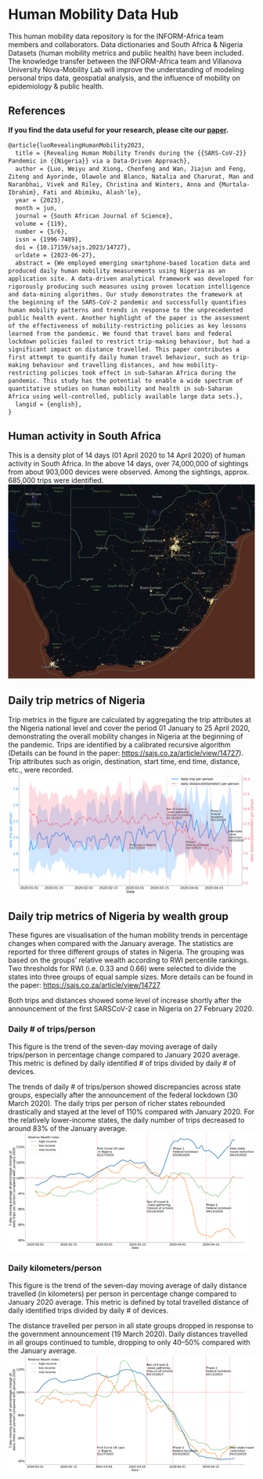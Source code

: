 # Human Mobility Data Hub
This human mobility data repository is for the INFORM-Africa team members and collaborators. 
Data dictionaries and South Africa & Nigeria Datasets (human mobility metrics and public health) have been included. 
The knowledge transfer between the INFORM-Africa team and Villanova University Nova-Mobility Lab will improve the understanding of modeling personal trips data, geospatial analysis, and the influence of mobility on epidemiology & public health. 

## References
**If you find the data useful for your research, please cite our [paper](https://sajs.co.za/article/view/14727).**
```
@article{luoRevealingHumanMobility2023,
  title = {Revealing Human Mobility Trends during the {{SARS-CoV-2}} Pandemic in {{Nigeria}} via a Data-Driven Approach},
  author = {Luo, Weiyu and Xiong, Chenfeng and Wan, Jiajun and Feng, Ziteng and Ayorinde, Olawole and Blanco, Natalia and Charurat, Man and Naranbhai, Vivek and Riley, Christina and Winters, Anna and {Murtala-Ibrahim}, Fati and Abimiku, Alash'le},
  year = {2023},
  month = jun,
  journal = {South African Journal of Science},
  volume = {119},
  number = {5/6},
  issn = {1996-7489},
  doi = {10.17159/sajs.2023/14727},
  urldate = {2023-06-27},
  abstract = {We employed emerging smartphone-based location data and produced daily human mobility measurements using Nigeria as an application site. A data-driven analytical framework was developed for rigorously producing such measures using proven location intelligence and data-mining algorithms. Our study demonstrates the framework at the beginning of the SARS-CoV-2 pandemic and successfully quantifies human mobility patterns and trends in response to the unprecedented public health event. Another highlight of the paper is the assessment of the effectiveness of mobility-restricting policies as key lessons learned from the pandemic. We found that travel bans and federal lockdown policies failed to restrict trip-making behaviour, but had a significant impact on distance travelled. This paper contributes a first attempt to quantify daily human travel behaviour, such as trip-making behaviour and travelling distances, and how mobility-restricting policies took effect in sub-Saharan Africa during the pandemic. This study has the potential to enable a wide spectrum of quantitative studies on human mobility and health in sub-Saharan Africa using well-controlled, publicly available large data sets.},
  langid = {english},
}
```
## Human activity in South Africa
This is a density plot of 14 days (01 April 2020 to 14 April 2020) of human activity in South Africa. In the above 14 days, over 74,000,000 of sightings from about 903,000 devices were observed. Among the sightings, approx. 685,000 trips were identified.  
![ZAF raw viz](Figures/South-Africa-raw-data-visualize.png)
## Daily trip metrics of Nigeria
Trip metrics in the figure are calculated by aggregating the trip attributes at the Nigeria national level and cover the period 01 January to 25 April 2020, demonstrating the overall mobility changes in Nigeria at the beginning of the pandemic. Trips are identified by a calibrated recursive algorithm (Details can be found in the paper: https://sajs.co.za/article/view/14727). Trip attributes such as origin, destination, start time, end time, distance, etc., were recorded. 
![trip metrics](Figures/Figure-4.png)
## Daily trip metrics of Nigeria by wealth group
These figures are visualisation of the human mobility trends in percentage changes when compared with the January average. The statistics are reported for three different groups of states in Nigeria. The grouping was based on the groups’ relative wealth according to RWI percentile rankings. Two thresholds for RWI (i.e. 0.33 and 0.66) were selected to divide the states into three groups of equal sample sizes. More details can be found in the paper: https://sajs.co.za/article/view/14727  

Both trips and distances showed some level of increase shortly after the announcement of the first SARSCoV-2 case in Nigeria on 27 February 2020. 
### Daily # of trips/person
This figure is the trend of the seven-day moving average of daily trips/person in percentage change compared to January 2020 average. This metric is defined by daily identified # of trips divided by daily # of devices.  

The trends of daily # of trips/person showed discrepancies across state groups, especially after the announcement of the federal lockdown (30 March 2020). The daily trips per person of richer states rebounded drastically and stayed at the level of 110% compared with January 2020. For the relatively lower-income states, the daily number of trips decreased to around 83% of the January average.  
![income 1](Figures/Figure-5(a).png)
### Daily kilometers/person
This figure is the trend of the seven-day moving average of daily distance travelled (in kilometers) per person in percentage change compared to January 2020 average. This metric is defined by total travelled distance of daily identified trips divided by daily # of devices.  

The distance travelled per person in all state groups dropped in response to the government announcement (19 March 2020). Daily distances travelled in all groups continued to tumble, dropping to only 40–50% compared with the January average.  
![income 2](Figures/Figure-5(b).png)

